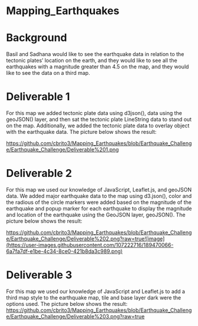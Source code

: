 # Mapping_Earthquakes

# Background

Basil and Sadhana would like to see the earthquake data in relation to the tectonic plates’ location on the earth, and they would like to see all the earthquakes with a magnitude greater than 4.5 on the map, and they would like to see the data on a third map.

# Deliverable 1

For this map we added tectonic plate data using d3json(), data using the geoJSON() layer, and then sat the tectonic plate LineString data to stand out on the map. Additionally, we added the tectonic plate data to overlay object with the earthquake data. The picture below shows the result:

https://github.com/cbrito3/Mapping_Earthquakes/blob/Earthquake_Challenge/Earthquake_Challenge/Deliverable%201.png

# Deliverable 2

For this map we used our knowledge of JavaScript, Leaflet.js, and geoJSON data. We added major earthquake data to the map using d3.json(), color and the radious of the circle markers were added based on the magnitude of the earthquake and popup marker for each earthquake to display the magnitude and location of the earthquake using the GeoJSON layer, geoJSON(). The picture below shows the result:

https://github.com/cbrito3/Mapping_Earthquakes/blob/Earthquake_Challenge/Earthquake_Challenge/Deliverable%202.png?raw=true![image](https://user-images.githubusercontent.com/107222716/189470066-6a7fa7df-e1be-4c34-8ce0-421b8da3c989.png)


# Deliverable 3

For this map we used our knowledge of JavaScript and Leaflet.js to add a third map style to the earthquake map, tile and base layer dark were the options used. The picture below shows the result:
https://github.com/cbrito3/Mapping_Earthquakes/blob/Earthquake_Challenge/Earthquake_Challenge/Deliverable%203.png?raw=true

